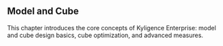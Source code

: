 ## Model and Cube

This chapter introduces the core concepts of Kyligence Enterprise: model and cube design basics, cube optimization, and advanced measures.
